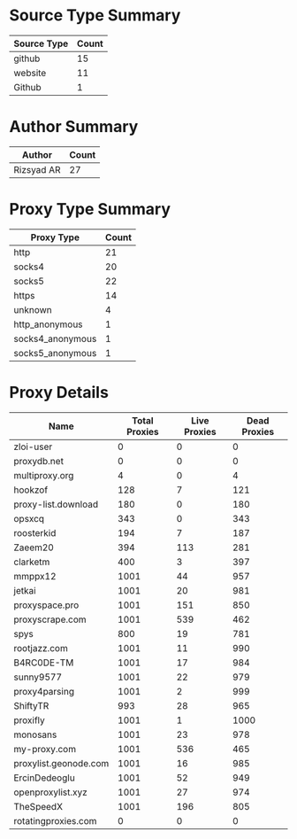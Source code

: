 # Source Type Summary

| Source Type | Count |
|-------------|-------|
| github | 15 |
| website | 11 |
| Github | 1 |


# Author Summary

| Author | Count |
|--------|-------|
| Rizsyad AR | 27 |


# Proxy Type Summary

| Proxy Type | Count |
|------------|-------|
| http | 21 |
| socks4 | 20 |
| socks5 | 22 |
| https | 14 |
| unknown | 4 |
| http_anonymous | 1 |
| socks4_anonymous | 1 |
| socks5_anonymous | 1 |


# Proxy Details

| Name | Total Proxies | Live Proxies | Dead Proxies |
|------|---------------|--------------|---------------|
| zloi-user | 0 | 0 | 0 |
| proxydb.net | 0 | 0 | 0 |
| multiproxy.org | 4 | 0 | 4 |
| hookzof | 128 | 7 | 121 |
| proxy-list.download | 180 | 0 | 180 |
| opsxcq | 343 | 0 | 343 |
| roosterkid | 194 | 7 | 187 |
| Zaeem20 | 394 | 113 | 281 |
| clarketm | 400 | 3 | 397 |
| mmppx12 | 1001 | 44 | 957 |
| jetkai | 1001 | 20 | 981 |
| proxyspace.pro | 1001 | 151 | 850 |
| proxyscrape.com | 1001 | 539 | 462 |
| spys | 800 | 19 | 781 |
| rootjazz.com | 1001 | 11 | 990 |
| B4RC0DE-TM | 1001 | 17 | 984 |
| sunny9577 | 1001 | 22 | 979 |
| proxy4parsing | 1001 | 2 | 999 |
| ShiftyTR | 993 | 28 | 965 |
| proxifly | 1001 | 1 | 1000 |
| monosans | 1001 | 23 | 978 |
| my-proxy.com | 1001 | 536 | 465 |
| proxylist.geonode.com | 1001 | 16 | 985 |
| ErcinDedeoglu | 1001 | 52 | 949 |
| openproxylist.xyz | 1001 | 27 | 974 |
| TheSpeedX | 1001 | 196 | 805 |
| rotatingproxies.com | 0 | 0 | 0 |
